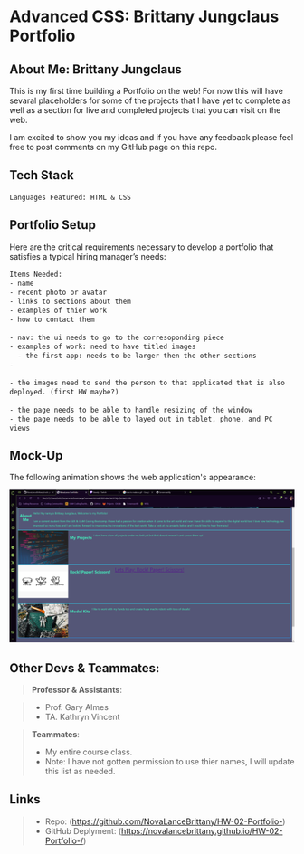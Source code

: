 # Advanced CSS: Brittany Jungclaus Portfolio

## About Me: Brittany Jungclaus 


This is my first time building a Portfolio on the web! For now this will have sevaral placeholders for some of the projects that I have yet to complete as well as a section for live and completed projects that you can visit on the web. 

I am excited to show you my ideas and if you have any feedback please feel free to post comments on my GitHub page on this repo. 


## Tech Stack

```
Languages Featured: HTML & CSS
```


## Portfolio Setup

Here are the critical requirements necessary to develop a portfolio that satisfies a typical hiring manager’s needs:

```
Items Needed: 
- name 
- recent photo or avatar
- links to sections about them
- examples of thier work
- how to contact them

- nav: the ui needs to go to the corresoponding piece
- examples of work: need to have titled images
  - the first app: needs to be larger then the other sections
-

- the images need to send the person to that applicated that is also deployed. (first HW maybe?)

- the page needs to be able to handle resizing of the window
- the page needs to be able to layed out in tablet, phone, and PC views

```


## Mock-Up

The following animation shows the web application's appearance:

![landing-page](./Assets/Images/landing-page.png)


## Other Devs & Teammates:

> **Professor & Assistants**: 

> * Prof. Gary Almes
> * TA. Kathryn Vincent


> **Teammates**: 
> * My entire course class. 
> * Note: I have not gotten permission to use thier names, I will update this list as needed. 




## Links

> * Repo: (https://github.com/NovaLanceBrittany/HW-02-Portfolio-)
> * GitHub Deplyment: (https://novalancebrittany.github.io/HW-02-Portfolio-/)